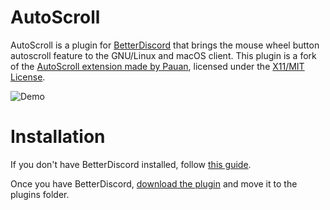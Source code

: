 # AutoScroll
AutoScroll is a plugin for [BetterDiscord](https://betterdiscord.app/) that brings the mouse wheel button autoscroll feature to the GNU/Linux and macOS client. This plugin is a fork of the [AutoScroll extension made by Pauan](https://github.com/Pauan/AutoScroll), licensed under the [X11/MIT License](https://github.com/hackermare/BD-AutoScroll/blob/main/LICENSE).

![Demo](https://cdn.discordapp.com/attachments/862296245922037800/934057299729870868/autoscroll.gif)

# Installation

If you don't have BetterDiscord installed, follow [this guide](https://docs.betterdiscord.app/users/getting-started/installation).

Once you have BetterDiscord, [download the plugin](https://github.com/hackermare/BD-AutoScroll/releases/latest) and move it to the plugins folder.
